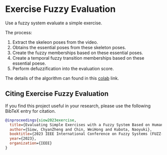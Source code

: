 # Exercise Fuzzy Evaluation
Use a fuzzy system evaluate a simple exercise.

The process:
1) Extract the skeleon poses from the video.
2) Obtains the essential poses from these skeleton poses.
3) Create the fuzzy memberships based on these essential poses.
4) Create a temporal fuzzy transition memberships based on these essential poese.
5) Perform defuzzification into the evaluation score.

The details of the algorithm can found in this <a href="https://colab.research.google.com/drive/1MHAPZS9x6fQCE3g68yHw6ZAo7Cj6bCMD?usp=sharing">colab</a> link.

## Citing Exercise Fuzzy Evaluation
If you find this project useful in your research, please use the following BibTeX entry for citation.
```BibTeX
@inproceedings{siow2023exercise,
  title={Evaluating Simple Exercises with a Fuzzy System Based on Human Skeleton Poses},
  author={Siow, ChyanZheng and Chin, WeiHong and Kubota, Naoyuki},
  booktitle={2023 IEEE International Conference on Fuzzy Systems (FUZZ-IEEE)},
  year={2023},
  organization={IEEE}
}
```

